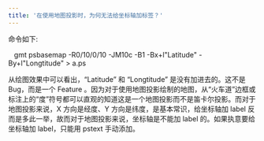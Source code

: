 ```yaml
---
title: '在使用地图投影时，为何无法给坐标轴加标签？'
---
```


命令如下:

    gmt psbasemap -R0/10/0/10 -JM10c -B1 -Bx+l"Latitude" -By+l"Longtitude" > a.ps

从绘图效果中可以看出，“Latitude” 和 “Longtitude” 是没有加进去的。这不是 Bug，而是一个  Feature 。因为对于使用地图投影绘制的地图，从“火车道”边框或标注上的“度”符号都可以直观的知道这是一个地图投影而不是笛卡尔投影。而对于地图投影来说，X 方向是经度、Y 方向是纬度，是基本常识，给坐标轴加 label 反而是多此一举，故而对于地图投影来说，坐标轴是不能加 label 的。如果执意要给坐标轴加 label，只能用 pstext 手动添加。

